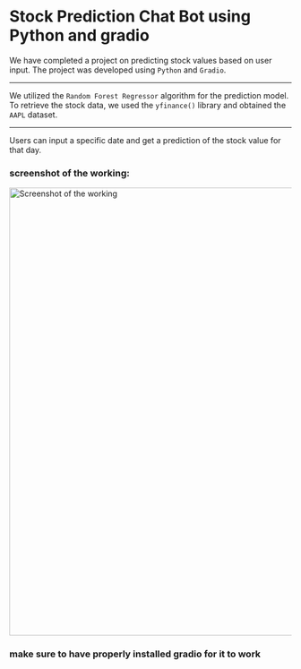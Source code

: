 # Stock Prediction Chat Bot using Python and gradio

We have completed a project on predicting stock values based on user input. The project was developed using `Python` and `Gradio`. 

---

We utilized the `Random Forest Regressor` algorithm for the prediction model. To retrieve the stock data, we used the `yfinance()` library and obtained the `AAPL` dataset.

---

 Users can input a specific date and get a prediction of the stock value for that day.

### screenshot of the working:

<img src="https://drive.google.com/thumbnail?id=1PeIxFt5H83BEQHzzuAueR5URFbaiw-mn" alt="Screenshot of the working" style="width:800px; height:auto;">

### make sure to have properly installed gradio for it to work

